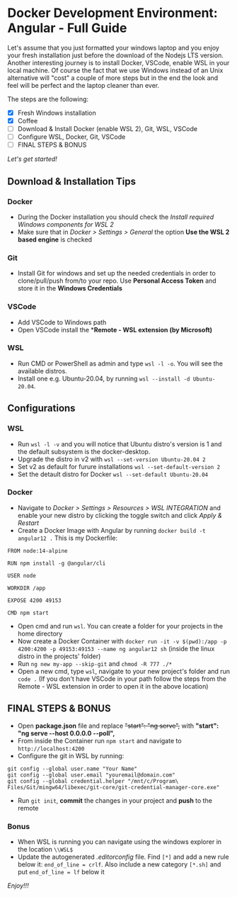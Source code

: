 # Docker Development Environment: Angular - Full Guide

Let's assume that you just formatted your windows laptop and you enjoy your fresh installation just before the download of the Nodejs LTS version. Another interesting journey is to install Docker, VSCode, enable WSL in your local machine. Of course the fact that we use Windows instead of an Unix alternative will "cost" a couple of more steps but in the end the look and feel will be perfect and the laptop cleaner than ever.

The steps are the following:

- [x] Fresh Windows installation
- [x] Coffee
- [ ] Download & Ιnstall Docker (enable WSL 2), Git, WSL, VSCode
- [ ] Configure WSL, Docker, Git, VSCode
- [ ] FINAL STEPS & BONUS

*Let's get started!*

## Download & Installation Tips

### Docker
- During the Docker installation you should check the *Install required Windows components for WSL 2*
- Make sure that in *Docker > Settings > General* the option **Use the WSL 2 based engine** is checked

### Git
- Install Git for windows and set up the needed credentials in order to clone/pull/push from/to your repo. Use **Personal Access Token** and store it in the **Windows Credentials**

### VSCode
- Add VSCode to Windows path
- Open VSCode install the ***Remote - WSL extension (by Microsoft)**

### WSL
- Run CMD or PowerShell as admin and type `wsl -l -o`. You will see the available distros. 
- Install one e.g. Ubuntu-20.04, by running `wsl --install -d Ubuntu-20.04`.

## Configurations

### WSL

- Run `wsl -l -v` and you will notice that Ubuntu distro's version is 1 and the default subsystem is the docker-desktop.
- Upgrade the distro in v2 with `wsl --set-version Ubuntu-20.04 2`
- Set v2 as default for furure installations `wsl --set-default-version 2`
- Set the detault distro for Docker `wsl --set-default Ubuntu-20.04`

### Docker

- Navigate to *Docker > Settings > Resources > WSL INTEGRATION* and enable your new distro by clicking the toggle switch and click *Apply & Restart*
- Create a Docker Image with Angular by running `docker build -t angular12 .` This is my Dockerfile:
```
FROM node:14-alpine

RUN npm install -g @angular/cli

USER node

WORKDIR /app

EXPOSE 4200 49153

CMD npm start
```
- Open cmd and run `wsl`. You can create a folder for your projects in the home directory
- Now create a Docker Container with `docker run -it -v $(pwd):/app -p 4200:4200 -p 49153:49153 --name ng angular12 sh` (inside the linux distro in the projects' folder)
- Run `ng new my-app --skip-git` and `chmod -R 777 ./*`
- Open a new cmd, type `wsl`, navigate to your new project's folder and run `code .` (If you don't have VSCode in your path follow the steps from the Remote - WSL extension in order to open it in the above location)

## FINAL STEPS & BONUS

- Open **package.json** file and replace ~~"start": "ng serve",~~ with **"start": "ng serve --host 0.0.0.0 --poll",**
- From inside the Container run `npm start` and navigate to `http://localhost:4200`
- Configure the git in WSL by running:
```
git config --global user.name "Your Name"
git config --global user.email "youremail@domain.com"
git config --global credential.helper "/mnt/c/Program\ Files/Git/mingw64/libexec/git-core/git-credential-manager-core.exe"
```
- Run `git init`, **commit** the changes in your project and **push** to the remote

### Bonus
- When WSL is running you can navigate using the windows explorer in the location `\\WSL$` 
- Update the autogenerated *.editorconfig* file. Find `[*]` and add a new rule below it: `end_of_line = crlf`. Also include a new category `[*.sh]` and put `end_of_line = lf` below it

*Enjoy!!!*
